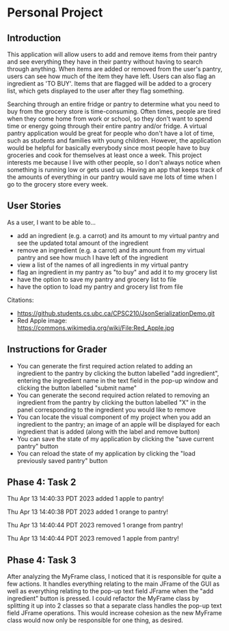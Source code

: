 # Personal Project

## Introduction

This application will allow users to add and remove items from their pantry and see everything they have in their 
pantry without having to search through anything. When items are added or  removed from the user's pantry, 
users can see how much of the item they have left. Users can also flag an ingredient as 'TO BUY'. Items that are flagged
will be added to a grocery list, which gets displayed to the user after they flag something.

Searching through an entire fridge or pantry to determine what you need to buy from the grocery store is time-consuming.
Often times, people are tired when they come home from work or school, so they don't want to spend time or energy 
going through their entire pantry and/or fridge. A virtual pantry application would be great for people who don't have 
a lot of time, such as students and families with young children. However, the application would be helpful for 
basically everybody since most people have to buy groceries and cook for themselves at least once a week. This project
interests me because I live with other people, so I don't always notice when something is running low or gets used up.
Having an app that keeps track of the amounts of everything in our pantry would save me lots of time when I 
go to the grocery store every week.




## User Stories


As a user, I want to be able to...

- add an ingredient (e.g. a carrot) and its amount to my virtual pantry and see the updated total amount 
   of the ingredient
- remove an ingredient (e.g. a carrot) and its amount from my virtual pantry and see how much I have left
  of the ingredient
- view a list of the names of all ingredients in my virtual pantry 
- flag an ingredient in my pantry as "to buy" and add it to my grocery list
- have the option to save my pantry and grocery list to file 
- have the option to load my pantry and grocery list from file 

Citations:
- https://github.students.cs.ubc.ca/CPSC210/JsonSerializationDemo.git
- Red Apple image: https://commons.wikimedia.org/wiki/File:Red_Apple.jpg 



## Instructions for Grader
- You can generate the first required action related to adding an ingredient to the pantry by clicking the button 
labelled "add ingredient", entering the ingredient name in the text field in the pop-up window and clicking the
button labelled "submit name"
- You can generate the second required action related to removing an ingredient from the pantry by clicking the button
 labelled "X" in the panel corresponding to the ingredient you would like to remove
- You can locate the visual component of my project when you add an ingredient to the pantry; an image of an apple
will be displayed for each ingredient that is added (along with the label and remove button)
- You can save the state of my application by clicking the "save current pantry" button
- You can reload the state of my application by clicking the "load previously saved pantry" button

## Phase 4: Task 2

Thu Apr 13 14:40:33 PDT 2023
added 1 apple to pantry!


Thu Apr 13 14:40:38 PDT 2023
added 1 orange to pantry!


Thu Apr 13 14:40:44 PDT 2023
removed 1 orange from pantry!


Thu Apr 13 14:40:44 PDT 2023
removed 1 apple from pantry!

## Phase 4: Task 3

After analyzing the MyFrame class, I noticed that it is responsible for quite a few actions.
It handles everything relating to the main JFrame of the GUI as well as everything relating to the pop-up 
text field JFrame when the "add ingredient" button is pressed. I could refactor the MyFrame class by splitting it up
into 2 classes so that a separate class handles the pop-up text field JFrame operations. This would increase cohesion 
as the new MyFrame class would now only be responsible for one thing, as desired.